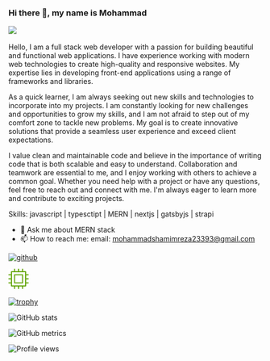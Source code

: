 ### Hi there 👋, my name is Mohammad
![](https://media.licdn.com/dms/image/D5616AQHCz2z7ZZDRVQ/profile-displaybackgroundimage-shrink_350_1400/0/1679103900174?e=1684368000&v=beta&t=fbrJWQ4a-NdK_0DxoP0EuVwimlENgcL_n5cFUSOD2-E)

Hello, I am a full stack web developer with a passion for building beautiful and functional web applications. I have experience working with modern web technologies to create high-quality and responsive websites. My expertise lies in developing front-end applications using a range of frameworks and libraries.

As a quick learner, I am always seeking out new skills and technologies to incorporate into my projects. I am constantly looking for new challenges and opportunities to grow my skills, and I am not afraid to step out of my comfort zone to tackle new problems. My goal is to create innovative solutions that provide a seamless user experience and exceed client expectations.

I value clean and maintainable code and believe in the importance of writing code that is both scalable and easy to understand. Collaboration and teamwork are essential to me, and I enjoy working with others to achieve a common goal. Whether you need help with a project or have any questions, feel free to reach out and connect with me. I'm always eager to learn more and contribute to exciting projects.

Skills:  javascript | typesctipt | MERN | nextjs | gatsbyjs | strapi

- 💬 Ask me about MERN stack 
- 📫 How to reach me: email: mohammadshamimreza23393@gmail.com 


[<img src='https://cdn.jsdelivr.net/npm/simple-icons@3.0.1/icons/github.svg' alt='github' height='40'>](https://github.com/mohammadShamimReza)  

<a href='https://docs.github.com/en/developers'><img src='https://raw.githubusercontent.com/acervenky/animated-github-badges/master/assets/devbadge.gif' width='40' height='40'></a> 

[![trophy](https://github-profile-trophy.vercel.app/?username=mohammadShamimReza)](https://github.com/ryo-ma/github-profile-trophy)

![GitHub stats](https://github-readme-stats.vercel.app/api?username=mohammadShamimReza&show_icons=true)  

![GitHub metrics](https://metrics.lecoq.io/mohammadShamimReza)  

![Profile views](https://gpvc.arturio.dev/mohammadShamimReza)  
